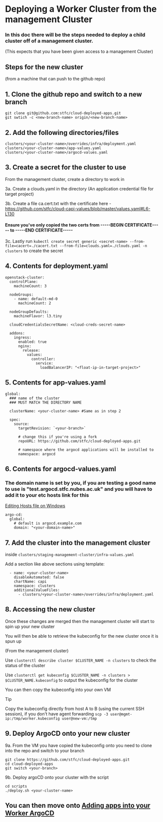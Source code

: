 # Deploying a Worker Cluster from the management Cluster

### In this doc there will be the steps needed to deploy a child cluster off of a management cluster.
(This expects that you have been given access to a management Cluster)

## Steps for the new cluster 
(from a machine that can push to the github repo)

## 1. Clone the github repo and switch to a new branch

```
git clone git@github.com:stfc/cloud-deployed-apps.git
git swtich -c <new-branch-name> origin/<new-branch-name>
```

## 2. Add the following directories/files

```
clusters/<your-cluster-name>/overrides/infra/deployment.yaml
clusters/<your-cluster-name>/app-values.yaml
clusters/<your-cluster-name>/argocd-values.yaml
```
## 3. Create a secret for the cluster to use
From the management cluster, create a directory to work in

3a. Create a clouds.yaml in the directory (An application credential file for target project)

3b. Create a file ca.cert.txt with the certificate here - https://github.com/stfc/cloud-capi-values/blob/master/values.yaml#L6-L130

#### Ensure you've only copied the two certs from -----BEGIN CERTIFICATE----- to -----END CERTIFICATE-----

3c. Lastly run `kubectl create secret generic <secret-name> --from-file=cacert=./cacert.txt --from-file=clouds.yaml=./clouds.yaml -n clusters` to create the secret

## 4. Contents for deployment.yaml

```
openstack-cluster:
  controlPlane:
    machineCount: 3

  nodeGroups:
    - name: default-md-0
      machineCount: 2

  nodeGroupDefaults:
    machineFlavor: l3.tiny

  cloudCredentialsSecretName: <cloud-creds-secret-name>

  addons:
    ingress:
      enabled: true
      nginx:
        release:
          values:
            controller:
              service:
                loadBalancerIP: "<float-ip-in-target-project>"
```

## 5. Contents for app-values.yaml

```
global:
  ### name of the cluster 
  ### MUST MATCH THE DIRECTORY NAME
  
  clusterName: <your-cluster-name> #Same as in step 2

  spec:
    source:
      targetRevision: `<your-branch>`

      # change this if you're using a fork
      repoURL: https://github.com/stfc/cloud-deployed-apps.git 

      # namespace where the argocd applications will be installed to 
      namespace: argocd
```

## 6. Contents for argocd-values.yaml
### The domain name is set by you, if you are testing a good name to use is "test.argocd.stfc.nubes.ac.uk" and you will have to add it to your etc hosts link for this
[Editing Hosts file on Windows](https://www.wikihow.com/Edit-the-Hosts-File-on-Windows#:~:text=1%20Open%20the%20Start%20menu%2C%20and%20click%20%22Computer%22.,the%20file%20directly%20to%20your%20%22etc%22...%20See%20More)
  
```
argo-cd:
  global: 
    # default is argocd.example.com
    domain: "<your-domain-name>" 
```

## 7. Add the cluster into the management cluster
inside `clusters/staging-management-cluster/infra-values.yaml`

Add a section like above sections using template:
```
  - name: <your-cluster-name>
    disableAutomated: false
    chartName: capi
    namespace: clusters
    additionalValueFiles:
      - clusters/<your-cluster-name>/overrides/infra/deployment.yaml
```

## 8. Accessing the new cluster

Once these changes are merged then the management cluster will start to spin up your new cluster

You will then be able to retrieve the kubeconfig for the new cluster once it is spun up

(From the management cluster)

Use `clusterctl describe cluster $CLUSTER_NAME -n clusters` to check the status of the cluster

Use `clusterctl get kubeconfig $CLUSTER_NAME -n clusters > $CLUSTER_NAME.kubeconfig` to output the kubeconfig for the cluster

You can then copy the kubeconfig into your own VM

> [!TIP]
> Copy the kubeconfig directly from host A to B (using the current SSH session), if you don't have agent forwarding
> `scp -3 user@mgmt-ip:/tmp/worker.kubeconfig user@new-vm:/tmp`


## 9. Deploy ArgoCD onto your new cluster

9a. From the VM you have copied the kubeconfig onto you need to clone into the repo and switch to your branch

```
git clone https://github.com/stfc/cloud-deployed-apps.git
cd cloud-deployed-apps
git switch <your-branch>
```
9b. Deploy argoCD onto your cluster with the script

```
cd scripts
./deploy.sh <your-cluster-name>
```

## You can then move onto [Adding apps into your Worker ArgoCD](DeployArgoandApps.md)